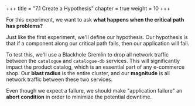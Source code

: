 +++
title = "7.1 Create a Hypothesis"
chapter = true
weight = 10
+++

For this experiment, we want to ask **what happens when the critical path has problems?**

Just like the first experiment, we'll define our hypothesis. Our hypothesis is that if a component along our critical path fails, then our application will fail.

To test this, we'll use a Blackhole Gremlin to drop all network traffic between the `catalogue` and `catalogue-db` services. This will significantly impact the product catalog, which is an essential part of any e-commerce shop. Our **blast radius** is the entire cluster, and our **magnitude** is all network traffic between these two services.

Even though we expect a failure, we should make "application failure" an **abort condition** in order to minimize the potential downtime.